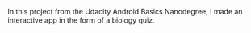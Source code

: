 In this project from the Udacity Android Basics Nanodegree, I made an interactive app in the form of a biology quiz.
